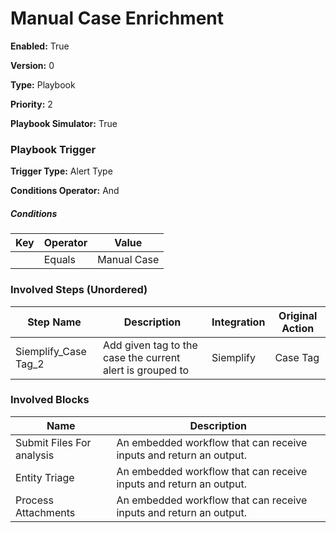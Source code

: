 # Manual Case Enrichment




**Enabled:** True

**Version:** 0

**Type:** Playbook

**Priority:** 2

**Playbook Simulator:** True


### Playbook Trigger
**Trigger Type:** Alert Type

**Conditions Operator:** And

##### Conditions
|Key|Operator|Value|
|---|--------|-----|
||Equals|Manual Case|


### Involved Steps (Unordered)
|Step Name|Description|Integration|Original Action|
|---------|-----------|-----------|---------------|
|Siemplify_Case Tag_2|Add given tag to the case the current alert is grouped to|Siemplify|Case Tag|
### Involved Blocks
|Name|Description|
|----|-----------|
|Submit Files For analysis|An embedded workflow that can receive inputs and return an output.|
|Entity Triage|An embedded workflow that can receive inputs and return an output.|
|Process Attachments|An embedded workflow that can receive inputs and return an output.|

